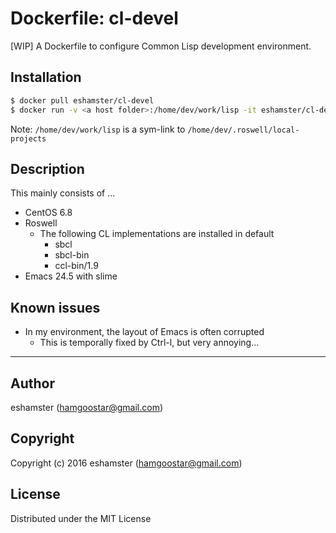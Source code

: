 # Dockerfile: cl-devel

[WIP] A Dockerfile to configure Common Lisp development environment.

## Installation

```bash
$ docker pull eshamster/cl-devel
$ docker run -v <a host folder>:/home/dev/work/lisp -it eshamster/cl-devel /bin/bash
```

Note: `/home/dev/work/lisp` is a sym-link to `/home/dev/.roswell/local-projects`

## Description

This mainly consists of ...

- CentOS 6.8
- Roswell
  - The following CL implementations are installed in default
    - sbcl
    - sbcl-bin
    - ccl-bin/1.9
- Emacs 24.5 with slime

## Known issues

- In my environment, the layout of Emacs is often corrupted
  - This is temporally fixed by Ctrl-l, but very annoying...

---------

## Author

eshamster (hamgoostar@gmail.com)

## Copyright

Copyright (c) 2016 eshamster (hamgoostar@gmail.com)

## License

Distributed under the MIT License
